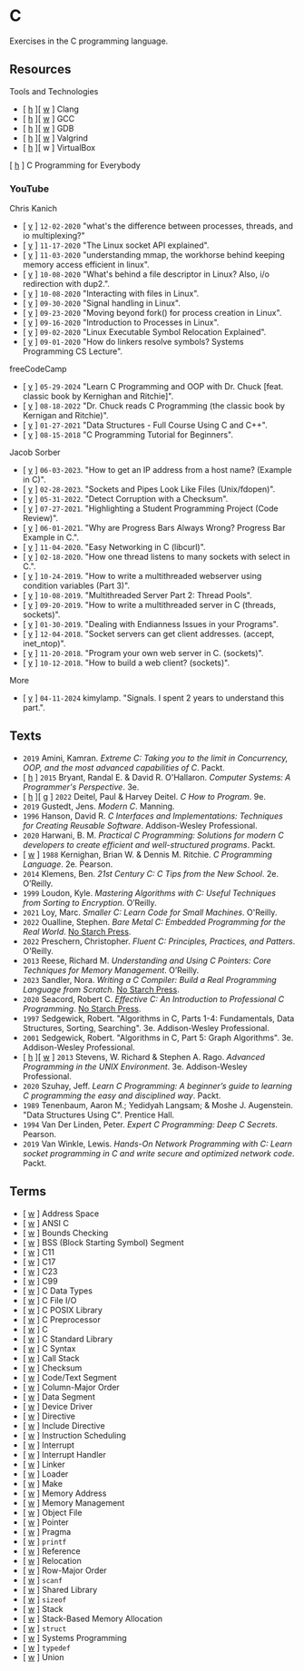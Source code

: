 # C

Exercises in the C programming language.

## Resources

Tools and Technologies
* [ [h](https://clang.llvm.org/) ][ [w](https://en.wikipedia.org/wiki/Clang) ] Clang
* [ [h](https://gcc.gnu.org/) ][ [w](https://en.wikipedia.org/wiki/GNU_Compiler_Collection) ] GCC
* [ [h](https://www.sourceware.org/gdb/) ][ [w](https://en.wikipedia.org/wiki/GNU_Debugger) ] GDB
* [ [h](https://valgrind.org/) ][ [w](https://en.wikipedia.org/wiki/Valgrind) ] Valgrind
* [ [h](https://www.virtualbox.org/) ][ w ] VirtualBox

[ [h](https://www.cc4e.com/) ] C Programming for Everybody

### YouTube

Chris Kanich
* [ [y](https://www.youtube.com/watch?v=85T_ZaT8EUI) ] `12-02-2020` "what's the difference between processes, threads, and io multiplexing?"
* [ [y](https://www.youtube.com/watch?v=XXfdzwEsxFk) ] `11-17-2020` "The Linux socket API explained".
* [ [y](https://www.youtube.com/watch?v=8hVLcyBkSXY) ] `11-03-2020` "understanding mmap, the workhorse behind keeping memory access efficient in linux".
* [ [y](https://www.youtube.com/watch?v=rW_NV6rf0rM) ] `10-08-2020` "What's behind a file descriptor in Linux? Also, i/o redirection with dup2.".
* [ [y](https://www.youtube.com/watch?v=ayMPFUGE_b4) ] `10-08-2020` "Interacting with files in Linux".
* [ [y](https://www.youtube.com/watch?v=RU0ULe2f6hI) ] `09-30-2020` "Signal handling in Linux".
* [ [y](https://www.youtube.com/watch?v=uRYyj8tcDTE) ] `09-23-2020` "Moving beyond fork() for process creation in Linux".
* [ [y](https://www.youtube.com/watch?v=WkuKhLYtUHw) ] `09-16-2020` "Introduction to Processes in Linux".
* [ [y](https://www.youtube.com/watch?v=E804eTETaQs) ] `09-02-2020` "Linux Executable Symbol Relocation Explained".
* [ [y](https://www.youtube.com/watch?v=6XVUIeAaROU) ] `09-01-2020` "How do linkers resolve symbols? Systems Programming CS Lecture".

freeCodeCamp
* [ [y](https://www.youtube.com/watch?v=PaPN51Mm5qQ) ] `05-29-2024` "Learn C Programming and OOP with Dr. Chuck [feat. classic book by Kernighan and Ritchie]".
* [ [y](https://www.youtube.com/watch?v=j-_s8f5K30I) ] `08-18-2022` "Dr. Chuck reads C Programming (the classic book by Kernigan and Ritchie)".
* [ [y](https://www.youtube.com/watch?v=B31LgI4Y4DQ) ] `01-27-2021` "Data Structures - Full Course Using C and C++".
* [ [y](https://www.youtube.com/watch?v=KJgsSFOSQv0) ] `08-15-2018` "C Programming Tutorial for Beginners".

Jacob Sorber
* [ [y](https://www.youtube.com/watch?v=yN6EGfv5Dew) ] `06-03-2023`. "How to get an IP address from a host name? (Example in C)".
* [ [y](https://www.youtube.com/watch?v=il4N6KjVQ-s) ] `02-28-2023`. "Sockets and Pipes Look Like Files (Unix/fdopen)".
* [ [y](https://www.youtube.com/watch?v=q-BvQgZVRGA) ] `05-31-2022`. "Detect Corruption with a Checksum".
* [ [y](https://www.youtube.com/watch?v=iF2F0YIgxy4) ] `07-27-2021`. "Highlighting a Student Programming Project (Code Review)".
* [ [y](https://www.youtube.com/watch?v=t_vM_8TLjFE) ] `06-01-2021`. "Why are Progress Bars Always Wrong? Progress Bar Example in C.".
* [ [y](https://www.youtube.com/watch?v=daA-KBKfJ_o) ] `11-04-2020`. "Easy Networking in C (libcurl)".
* [ [y](https://www.youtube.com/watch?v=Y6pFtgRdUts) ] `02-18-2020`. "How one thread listens to many sockets with select in C.".
* [ [y](https://www.youtube.com/watch?v=P6Z5K8zmEmc) ] `10-24-2019`. "How to write a multithreaded webserver using condition variables (Part 3)".
* [ [y](https://www.youtube.com/watch?v=FMNnusHqjpw) ] `10-08-2019`. "Multithreaded Server Part 2: Thread Pools".
* [ [y](https://www.youtube.com/watch?v=Pg_4Jz8ZIH4) ] `09-20-2019`. "How to write a multithreaded server in C (threads, sockets)".
* [ [y](https://www.youtube.com/watch?v=OoHich9BPxg) ] `01-30-2019`. "Dealing with Endianness Issues in your Programs".
* [ [y](https://www.youtube.com/watch?v=1jv428xKsRg) ] `12-04-2018`. "Socket servers can get client addresses. (accept, inet_ntop)".
* [ [y](https://www.youtube.com/watch?v=esXw4bdaZkc) ] `11-20-2018`. "Program your own web server in C. (sockets)".
* [ [y](https://www.youtube.com/watch?v=bdIiTxtMaKA) ] `10-12-2018`. "How to build a web client? (sockets)".

More
* [ [y](https://www.youtube.com/watch?v=d0gS5TXarXc) ] `04-11-2024` kimylamp. "Signals. I spent 2 years to understand this part.".

## Texts

* `2019` Amini, Kamran. _Extreme C: Taking you to the limit in Concurrency, OOP, and the most advanced capabilities of C_. Packt.
* [ [h](https://csapp.cs.cmu.edu/) ] `2015` Bryant, Randal E. & David R. O'Hallaron. _Computer Systems: A Programmer's Perspective_. 3e.
* [ [h](https://deitel.com/c-how-to-program-9-e/) ][ [g](https://github.com/pdeitel/CHowToProgram9e) ] `2022` Deitel, Paul & Harvey Deitel. _C How to Program_. 9e.
* `2019` Gustedt, Jens. _Modern C_. Manning.
* `1996` Hanson, David R. _C Interfaces and Implementations: Techniques for Creating Reusable Software_. Addison-Wesley Professional.
* `2020` Harwani, B. M. _Practical C Programming: Solutions for modern C developers to create efficient and well-structured programs_. Packt.
* [ [w](https://en.wikipedia.org/wiki/The_C_Programming_Language) ] `1988` Kernighan, Brian W. & Dennis M. Ritchie. _C Programming Language_. 2e. Pearson.
* `2014` Klemens, Ben. _21st Century C: C Tips from the New School_. 2e. O’Reilly.
* `1999` Loudon, Kyle. _Mastering Algorithms with C: Useful Techniques from Sorting to Encryption_. O’Reilly.
* `2021` Loy, Marc. _Smaller C: Learn Code for Small Machines_. O'Reilly.
* `2022` Oualline, Stephen. _Bare Metal C: Embedded Programming for the Real World_. [No Starch Press](https://nostarch.com/bare-metal-c).
* `2022` Preschern, Christopher. _Fluent C: Principles, Practices, and Patters_. O'Reilly.
* `2013` Reese, Richard M. _Understanding and Using C Pointers: Core Techniques for Memory Management_. O’Reilly.
* `2023` Sandler, Nora. _Writing a C Compiler: Build a Real Programming Language from Scratch_. [No Starch Press](https://nostarch.com/writing-c-compiler).
* `2020` Seacord, Robert C. _Effective C: An Introduction to Professional C Programming_. [No Starch Press](https://nostarch.com/Effective_C).
* `1997` Sedgewick, Robert. "Algorithms in C, Parts 1-4: Fundamentals, Data Structures, Sorting, Searching". 3e. Addison-Wesley Professional.
* `2001` Sedgewick, Robert. "Algorithms in C, Part 5: Graph Algorithms". 3e. Addison-Wesley Professional.
* [ [h](http://www.apuebook.com/) ][ [w](https://en.wikipedia.org/wiki/Advanced_Programming_in_the_Unix_Environment) ] `2013` Stevens, W. Richard & Stephen A. Rago. _Advanced Programming in the UNIX Environment_. 3e. Addison-Wesley Professional.
* `2020` Szuhay, Jeff. _Learn C Programming: A beginner’s guide to learning C programming the easy and disciplined way_. Packt.
* `1989` Tenenbaum, Aaron M.; Yedidyah Langsam; & Moshe J. Augenstein. "Data Structures Using C". Prentice Hall.
* `1994` Van Der Linden, Peter. _Expert C Programming: Deep C Secrets_. Pearson.
* `2019` Van Winkle, Lewis. _Hands-On Network Programming with C: Learn socket programming in C and write secure and optimized network code_. Packt.

## Terms

* [ [w](https://en.wikipedia.org/wiki/Address_space) ] Address Space
* [ [w](https://en.wikipedia.org/wiki/ANSI_C) ] ANSI C
* [ [w](https://en.wikipedia.org/wiki/Bounds_checking) ] Bounds Checking
* [ [w](https://en.wikipedia.org/wiki/.bss) ] BSS (Block Starting Symbol) Segment
* [ [w](https://en.wikipedia.org/wiki/C11_(C_standard_revision)) ] C11
* [ [w](https://en.wikipedia.org/wiki/C17_(C_standard_revision)) ] C17
* [ [w](https://en.wikipedia.org/wiki/C23_(C_standard_revision)) ] C23
* [ [w](https://en.wikipedia.org/wiki/C99) ] C99
* [ [w](https://en.wikipedia.org/wiki/C_data_types) ] C Data Types
* [ [w](https://en.wikipedia.org/wiki/C_file_input/output) ] C File I/O
* [ [w](https://en.wikipedia.org/wiki/C_POSIX_library) ] C POSIX Library
* [ [w](https://en.wikipedia.org/wiki/C_preprocessor) ] C Preprocessor
* [ [w](https://en.wikipedia.org/wiki/C_(programming_language)) ] C
* [ [w](https://en.wikipedia.org/wiki/C_standard_library) ] C Standard Library
* [ [w](https://en.wikipedia.org/wiki/C_syntax) ] C Syntax
* [ [w](https://en.wikipedia.org/wiki/Call_stack) ] Call Stack
* [ [w](https://en.wikipedia.org/wiki/Checksum) ] Checksum
* [ [w](https://en.wikipedia.org/wiki/Code_segment) ] Code/Text Segment
* [ [w](https://en.wikipedia.org/wiki/Row-_and_column-major_order) ] Column-Major Order
* [ [w](https://en.wikipedia.org/wiki/Data_segment) ] Data Segment
* [ [w](https://en.wikipedia.org/wiki/Device_driver) ] Device Driver
* [ [w](https://en.wikipedia.org/wiki/Directive_(programming)) ] Directive
* [ [w](https://en.wikipedia.org/wiki/Include_directive) ] Include Directive
* [ [w](https://en.wikipedia.org/wiki/Instruction_scheduling) ] Instruction Scheduling
* [ [w](https://en.wikipedia.org/wiki/Interrupt) ] Interrupt
* [ [w](https://en.wikipedia.org/wiki/Interrupt_handler) ] Interrupt Handler
* [ [w](https://en.wikipedia.org/wiki/Linker_(computing)) ] Linker
* [ [w](https://en.wikipedia.org/wiki/Loader_(computing)) ] Loader
* [ [w](https://en.wikipedia.org/wiki/Make_(software)) ] Make
* [ [w](https://en.wikipedia.org/wiki/Memory_address) ] Memory Address
* [ [w](https://en.wikipedia.org/wiki/Memory_management) ] Memory Management
* [ [w](https://en.wikipedia.org/wiki/Object_file) ] Object File
* [ [w](https://en.wikipedia.org/wiki/Pointer_(computer_programming)) ] Pointer
* [ [w](https://en.wikipedia.org/wiki/Directive_(programming)) ] Pragma
* [ [w](https://en.wikipedia.org/wiki/Printf) ] `printf`
* [ [w](https://en.wikipedia.org/wiki/Reference_(computer_science)) ] Reference
* [ [w](https://en.wikipedia.org/wiki/Relocation_(computing)) ] Relocation
* [ [w](https://en.wikipedia.org/wiki/Row-_and_column-major_order) ] Row-Major Order
* [ [w](https://en.wikipedia.org/wiki/Scanf) ] `scanf`
* [ [w](https://en.wikipedia.org/wiki/Shared_library) ] Shared Library
* [ [w](https://en.wikipedia.org/wiki/Sizeof) ] `sizeof`
* [ [w](https://en.wikipedia.org/wiki/Stack_(abstract_data_type)) ] Stack
* [ [w](https://en.wikipedia.org/wiki/Stack-based_memory_allocation) ] Stack-Based Memory Allocation
* [ [w](https://en.wikipedia.org/wiki/Struct_(C_programming_language)) ] `struct`
* [ [w](https://en.wikipedia.org/wiki/Systems_programming) ] Systems Programming
* [ [w](https://en.wikipedia.org/wiki/Typedef) ] `typedef`
* [ [w](https://en.wikipedia.org/wiki/Union_type) ] Union